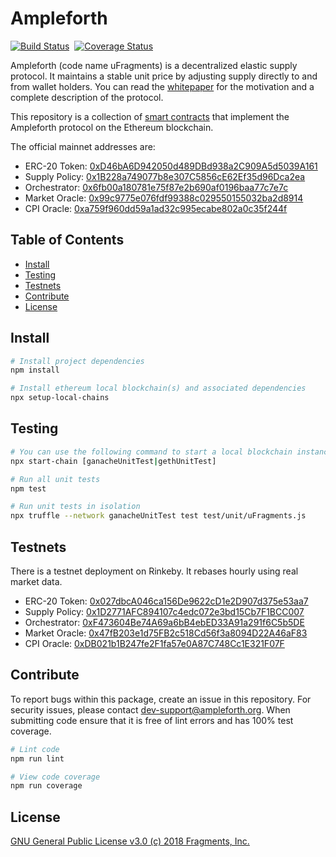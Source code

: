 # Ampleforth

[![Build Status](https://travis-ci.com/ampleforth/uFragments.svg?token=xxNsLhLrTiyG3pc78i5v&branch=master)](https://travis-ci.com/ampleforth/uFragments)&nbsp;&nbsp;[![Coverage Status](https://coveralls.io/repos/github/frgprotocol/uFragments/badge.svg?branch=master&t=GiWi8p)](https://coveralls.io/github/frgprotocol/uFragments?branch=master)

Ampleforth (code name uFragments) is a decentralized elastic supply protocol. It maintains a stable unit price by adjusting supply directly to and from wallet holders. You can read the [whitepaper](https://www.ampleforth.org/paper/) for the motivation and a complete description of the protocol.

This repository is a collection of [smart contracts](http://ampleforth.org/docs) that implement the Ampleforth protocol on the Ethereum blockchain.

The official mainnet addresses are:
- ERC-20 Token: [0xD46bA6D942050d489DBd938a2C909A5d5039A161](https://etherscan.io/token/0xd46ba6d942050d489dbd938a2c909a5d5039a161)
- Supply Policy: [0x1B228a749077b8e307C5856cE62Ef35d96Dca2ea](https://etherscan.io/address/0x1b228a749077b8e307c5856ce62ef35d96dca2ea)
- Orchestrator: [0x6fb00a180781e75f87e2b690af0196baa77c7e7c](https://etherscan.io/address/0x6fb00a180781e75f87e2b690af0196baa77c7e7c)
- Market Oracle: [0x99c9775e076fdf99388c029550155032ba2d8914](https://etherscan.io/address/0x99c9775e076fdf99388c029550155032ba2d8914)
- CPI Oracle: [0xa759f960dd59a1ad32c995ecabe802a0c35f244f](https://etherscan.io/address/0xa759f960dd59a1ad32c995ecabe802a0c35f244f)

## Table of Contents

- [Install](#install)
- [Testing](#testing)
- [Testnets](#testnets)
- [Contribute](#contribute)
- [License](#license)


## Install

```bash
# Install project dependencies
npm install

# Install ethereum local blockchain(s) and associated dependencies
npx setup-local-chains
```

## Testing

``` bash
# You can use the following command to start a local blockchain instance
npx start-chain [ganacheUnitTest|gethUnitTest]

# Run all unit tests
npm test

# Run unit tests in isolation
npx truffle --network ganacheUnitTest test test/unit/uFragments.js
```

## Testnets
There is a testnet deployment on Rinkeby. It rebases hourly using real market data.
- ERC-20 Token: [0x027dbcA046ca156De9622cD1e2D907d375e53aa7](https://rinkeby.etherscan.io/token/0x027dbcA046ca156De9622cD1e2D907d375e53aa7)
- Supply Policy: [0x1D2771AFC894107c4edc072e3bd15Cb7F1BCC007](https://rinkeby.etherscan.io/address/0x1D2771AFC894107c4edc072e3bd15Cb7F1BCC007)
- Orchestrator: [0xF473604Be74A69a6bB4ebED33A91a291f6C5b5DE](https://rinkeby.etherscan.io/address/0xF473604Be74A69a6bB4ebED33A91a291f6C5b5DE)
- Market Oracle: [0x47fB203e1d75FB2c518Cd56f3a8094D22A46aF83](https://rinkeby.etherscan.io/address/0x47fB203e1d75FB2c518Cd56f3a8094D22A46aF83)
- CPI Oracle: [0xDB021b1B247fe2F1fa57e0A87C748Cc1E321F07F](https://rinkeby.etherscan.io/address/0xDB021b1B247fe2F1fa57e0A87C748Cc1E321F07F)

## Contribute

To report bugs within this package, create an issue in this repository.
For security issues, please contact dev-support@ampleforth.org.
When submitting code ensure that it is free of lint errors and has 100% test coverage.

``` bash
# Lint code
npm run lint

# View code coverage
npm run coverage
```

## License

[GNU General Public License v3.0 (c) 2018 Fragments, Inc.](./LICENSE)
